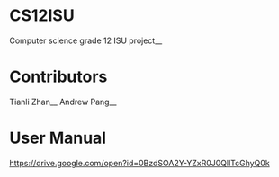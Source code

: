 # CS12ISU
Computer science grade 12 ISU project__
# Contributors
Tianli Zhan__
Andrew Pang__
# User Manual
https://drive.google.com/open?id=0BzdSOA2Y-YZxR0J0QllTcGhyQ0k
